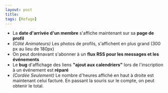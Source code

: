 ```yaml
---
layout: post
title:
tags: [Refuge]
---
```


- La **date d'arrivée d'un membre** s'affiche maintenant sur sa **page de profil**
- *(Côté Animateurs)* Les photos de profils, s'affichent en plus grand (300 px au lieu de 180px)
- On peut dorénavant s'abonner à un **flux RSS pour les messages et les événements**
- Le **bug** d'affichage des liens **"ajout aux calendriers"** lors de l'inscription à un événement est **réparé**
- *(Cordée Seulement)* Le nombre d'heures affiché en haut à droite est maintenant celui facturé. En passant la souris sur le compte, on peut obtenir le total.

